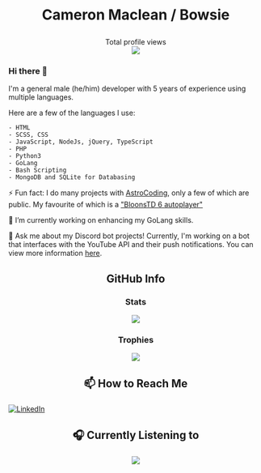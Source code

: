 # <p align="center"> Cameron Maclean / Bowsie </p>
<p align="center">
  Total profile views
  <br/>
  <img src="https://profile-counter.glitch.me/BowsiePup/count.svg" />
</p>

### Hi there 👋

I'm a general male (he/him) developer with 5 years of experience using multiple languages.

Here are a few of the languages I use:

```asciidoc
- HTML
- SCSS, CSS
- JavaScript, NodeJs, jQuery, TypeScript
- PHP
- Python3
- GoLang
- Bash Scripting
- MongoDB and SQLite for Databasing
```

⚡ Fun fact: I do many projects with [AstroCoding][AstroCoding], only a few of which are public. My favourite of which is a ["BloonsTD 6 autoplayer"][BTD6]


🌱 I’m currently working on enhancing my GoLang skills.

💬 Ask me about my Discord bot projects! Currently, I'm working on a bot that interfaces with the YouTube API and their push notifications. You can view more information [here][YouTubeBotOnTopGG].

## <p align="center"> GitHub Info </p>

### <p align="center"> Stats </p>
<p align="center">
<img src="https://github-readme-stats.vercel.app/api?username=BowsiePup&show_icons=true&theme=dracula" />
</p>

### <p align="center"> Trophies </p>
<p align="center">
<img src="https://github-profile-trophy.vercel.app/?username=BowsiePup&theme=dracula" />
</p>

## <p align="center"> 📫 How to Reach Me 
[![LinkedIn][LinkedIn]][LinkedIn-URL]

## <p align="center"> 🎧 Currently Listening to </p>
<p align="center">
  <img src="https://spotify-status-widget.vercel.app/api/spotify" />
</p>



<!-- Links Etc-->
[AstroCoding]: https://github.com/AstroCoding "Mark H"
[BTD6]: https://github.com/Jazzmoon/btd6_autoplay
[YouTubeBotOnTopGG]: https://top.gg/bot/youtube "YouTubeBot on Top.gg"
[LinkedIn-URL]: https://linkedin.com/in/cameron-r-maclean

<!-- Shields -->
[LinkedIn]: https://img.shields.io/badge/LinkedIn-0077B5?style=for-the-badge&logo=linkedin&logoColor=white
